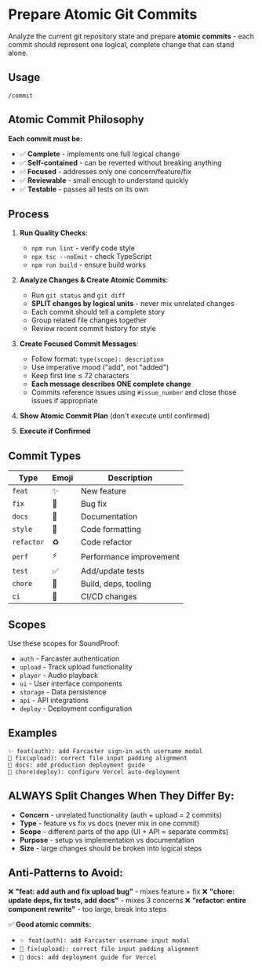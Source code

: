 # Prepare Atomic Git Commits

Analyze the current git repository state and prepare **atomic commits** - each commit should represent one logical, complete change that can stand alone.

## Usage

`/commit`

## Atomic Commit Philosophy

**Each commit must be:**
- ✅ **Complete** - implements one full logical change
- ✅ **Self-contained** - can be reverted without breaking anything
- ✅ **Focused** - addresses only one concern/feature/fix
- ✅ **Reviewable** - small enough to understand quickly
- ✅ **Testable** - passes all tests on its own

## Process

1. **Run Quality Checks**:
   - `npm run lint` - verify code style
   - `npx tsc --noEmit` - check TypeScript
   - `npm run build` - ensure build works

2. **Analyze Changes & Create Atomic Commits**:
   - Run `git status` and `git diff`
   - **SPLIT changes by logical units** - never mix unrelated changes
   - Each commit should tell a complete story
   - Group related file changes together
   - Review recent commit history for style

3. **Create Focused Commit Messages**:
   - Follow format: `type(scope): description`
   - Use imperative mood ("add", not "added")
   - Keep first line ≤ 72 characters
   - **Each message describes ONE complete change**
   - Commits reference issues using `#issue_number` and close those issues if appropriate

4. **Show Atomic Commit Plan** (don't execute until confirmed)
5. **Execute if Confirmed**

## Commit Types

| Type | Emoji | Description |
|------|-------|-------------|
| `feat` | ✨ | New feature |
| `fix` | 🐛 | Bug fix |
| `docs` | 📝 | Documentation |
| `style` | 💄 | Code formatting |
| `refactor` | ♻️ | Code refactor |
| `perf` | ⚡️ | Performance improvement |
| `test` | ✅ | Add/update tests |
| `chore` | 🔧 | Build, deps, tooling |
| `ci` | 🚀 | CI/CD changes |

## Scopes

Use these scopes for SoundProof:
- `auth` - Farcaster authentication
- `upload` - Track upload functionality
- `player` - Audio playback
- `ui` - User interface components
- `storage` - Data persistence
- `api` - API integrations
- `deploy` - Deployment configuration

## Examples

```
✨ feat(auth): add Farcaster sign-in with username modal
🐛 fix(upload): correct file input padding alignment
📝 docs: add production deployment guide
🔧 chore(deploy): configure Vercel auto-deployment
```

## ALWAYS Split Changes When They Differ By:

- **Concern** - unrelated functionality (auth + upload = 2 commits)
- **Type** - feature vs fix vs docs (never mix in one commit)
- **Scope** - different parts of the app (UI + API = separate commits)
- **Purpose** - setup vs implementation vs documentation
- **Size** - large changes should be broken into logical steps

## Anti-Patterns to Avoid:

❌ **"feat: add auth and fix upload bug"** - mixes feature + fix
❌ **"chore: update deps, fix tests, add docs"** - mixes 3 concerns
❌ **"refactor: entire component rewrite"** - too large, break into steps

✅ **Good atomic commits:**
- `✨ feat(auth): add Farcaster username input modal`
- `🐛 fix(upload): correct file input padding alignment`
- `📝 docs: add deployment guide for Vercel`
